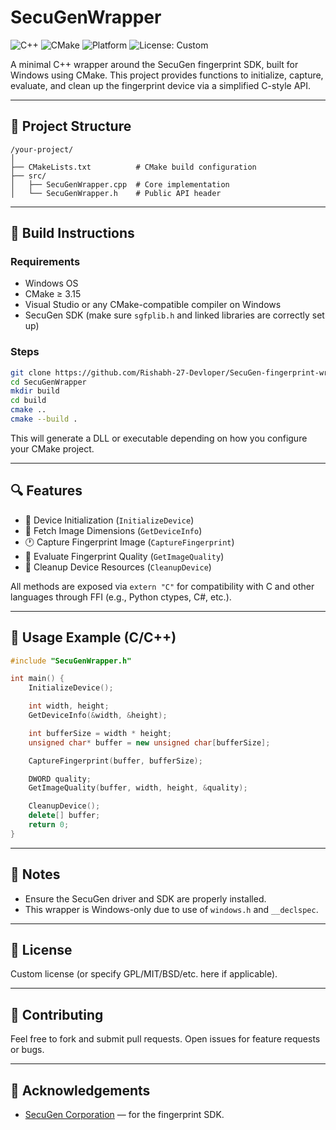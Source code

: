 # SecuGenWrapper

![C++](https://img.shields.io/badge/C%2B%2B-17-blue)
![CMake](https://img.shields.io/badge/CMake-Build%20System-orange)
![Platform](https://img.shields.io/badge/Platform-Windows-lightgrey)
![License: Custom](https://img.shields.io/badge/License-Custom-red)

A minimal C++ wrapper around the SecuGen fingerprint SDK, built for Windows using CMake. This project provides functions to initialize, capture, evaluate, and clean up the fingerprint device via a simplified C-style API.

---

## 📁 Project Structure

```
/your-project/
│
├── CMakeLists.txt          # CMake build configuration
├── src/
│   ├── SecuGenWrapper.cpp  # Core implementation
│   └── SecuGenWrapper.h    # Public API header
```

---

## 🔧 Build Instructions

### Requirements

* Windows OS
* CMake ≥ 3.15
* Visual Studio or any CMake-compatible compiler on Windows
* SecuGen SDK (make sure `sgfplib.h` and linked libraries are correctly set up)

### Steps

```bash
git clone https://github.com/Rishabh-27-Devloper/SecuGen-fingerprint-wrapper.git
cd SecuGenWrapper
mkdir build
cd build
cmake ..
cmake --build .
```

This will generate a DLL or executable depending on how you configure your CMake project.

---

## 🔍 Features

* 🔌 Device Initialization (`InitializeDevice`)
* 📀 Fetch Image Dimensions (`GetDeviceInfo`)
* 🕐️ Capture Fingerprint Image (`CaptureFingerprint`)
* 🎯 Evaluate Fingerprint Quality (`GetImageQuality`)
* 🧹 Cleanup Device Resources (`CleanupDevice`)

All methods are exposed via `extern "C"` for compatibility with C and other languages through FFI (e.g., Python ctypes, C#, etc.).

---

## 🧠 Usage Example (C/C++)

```cpp
#include "SecuGenWrapper.h"

int main() {
    InitializeDevice();

    int width, height;
    GetDeviceInfo(&width, &height);

    int bufferSize = width * height;
    unsigned char* buffer = new unsigned char[bufferSize];

    CaptureFingerprint(buffer, bufferSize);

    DWORD quality;
    GetImageQuality(buffer, width, height, &quality);

    CleanupDevice();
    delete[] buffer;
    return 0;
}
```

---

## 📝 Notes

* Ensure the SecuGen driver and SDK are properly installed.
* This wrapper is Windows-only due to use of `windows.h` and `__declspec`.

---

## 📜 License

Custom license (or specify GPL/MIT/BSD/etc. here if applicable).

---

## 🤝 Contributing

Feel free to fork and submit pull requests. Open issues for feature requests or bugs.

---

## 🧷 Acknowledgements

* [SecuGen Corporation](https://secugen.com/) — for the fingerprint SDK.

